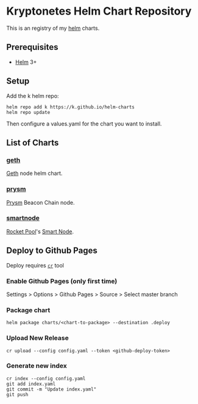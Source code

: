 # Kryptonetes Helm Chart Repository

This is an registry of my [helm](https://helm.sh/) charts.

## Prerequisites
* [Helm](https://helm.sh/) 3+

## Setup

Add the k helm repo:
```
helm repo add k https://k.github.io/helm-charts
helm repo update
```

Then configure a values.yaml for the chart you want to install.

## List of Charts

### [geth](./charts/geth)

[Geth](https://geth.ethereum.org/) node helm chart.

### [prysm](./charts/prysm)

[Prysm](https://prylabs.network/) Beacon Chain node.

### [smartnode](./charts/smartnode)

[Rocket Pool](https://www.rocketpool.net/)'s [Smart Node](https://github.com/rocket-pool/smartnode).

## Deploy to Github Pages

Deploy requires [`cr`](https://github.com/helm/chart-releaser) tool 

### Enable Github Pages (only first time)

Settings > Options > Github Pages > Source > Select master branch

### Package chart

```
helm package charts/<chart-to-package> --destination .deploy
```

### Upload New Release

```
cr upload --config config.yaml --token <github-deploy-token>
```

### Generate new index
```
cr index --config config.yaml
git add index.yaml
git commit -m "Update index.yaml"
git push
```
